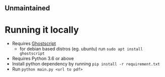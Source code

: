 ## Unmaintained
# Running it locally
* Requires [Ghostscript](https://www.ghostscript.com/)
  * for debian based distros (eg. ubuntu) run `sudo apt install ghostscript`
* Requires Python 3.6 or above
* Install python dependency by running `pip install -r requirement.txt`
* Run `python main.py <url to pdf>`